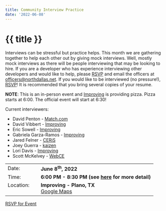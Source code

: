 ```yaml
---
title: Community Interview Practice
date: '2022-06-08'
---
```

# {{ title }}

Interviews can be stressful but practice helps. This month we are gathering together to help each other out by giving mock interviews. Well, mostly mock interviews as there will be people interviewing that may be looking to hire. If you are a developer who has experience interviewing other developers and would like to help, please [RSVP](https://www.eventbrite.com/e/community-interview-practice-tickets-356256020347) and email the officers at officers@northdallas.net. If you would like to be interviewed (no pressure!), [RSVP](https://www.eventbrite.com/e/community-interview-practice-tickets-356256020347)! It is recommended that you bring several copies of your resume.

**NOTE**: This is an in-person event and [Improving](https://improving.com/) is providing pizza. Pizza starts at 6:00. The official event will start at 6:30!

Current interviewers:

* David Penton - [Match.com](https://www.match.com/)
* David Vibbert - [Improving](https://improving.com/)
* Eric Sowell - [Improving](https://improving.com/)
* Gabriela Garza-Ramos - [Improving](https://improving.com/)
* Jared Felner - [CERiS](https://www.ceris.com)
* Joey Guerra - [kaizen](https://www.kaizen.io/)
* Lori Davis - [Improving](https://improving.com/)
* Scott McKelvey - [WebCE](https://www.webce.com/)


<table>
<tbody>
<tr><td>Date:</td><td>&nbsp;</td><td><b>June 8<sup>th</sup>, 2022</b></td></tr>
<tr><td valign="top">Time:</td><td>&nbsp;</td><td><b>6:00 PM - 8:30 PM (see <a title="Location" href="/contact/">here</a> for more detail)</b></td></tr>
<tr><td valign="top">Location:</td><td>&nbsp;</td><td><b>Improving - Plano, TX</b><br><a title="Google" target="_blank" href="https://g.page/improving-dallas?share">Google Maps</a></td></tr>
</tbody>
</table>

[RSVP for Event](https://www.eventbrite.com/e/community-interview-practice-tickets-356256020347)

